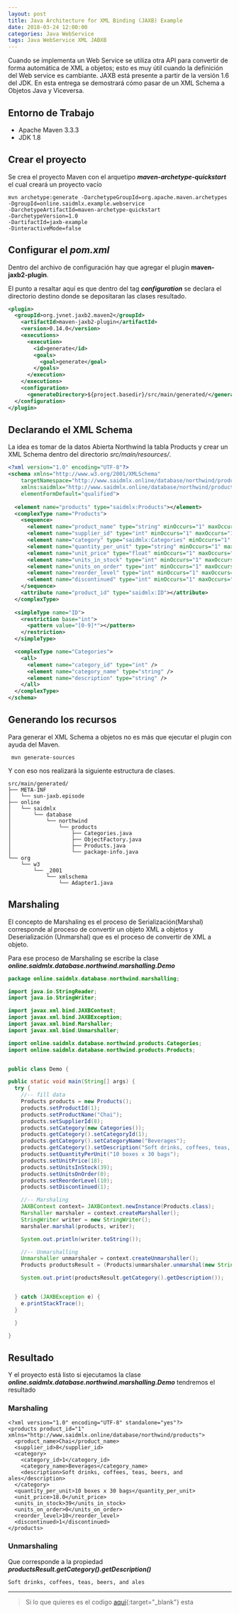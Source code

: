 ```yaml
---
layout: post
title: Java Architecture for XML Binding (JAXB) Example
date: 2018-03-24 12:00:00 
categories: Java WebService
tags: Java WebService XML JABXB
---
```


Cuando se implementa un Web Service se utiliza otra API para convertir de forma automática de XML a objetos; esto es muy útil cuando la definición del Web service es cambiante.
JAXB está presente a partir de la versión 1.6 del JDK. 
En esta entrega se demostrará cómo pasar de un XML Schema a Objetos Java y Viceversa.
## Entorno de Trabajo
- Apache Maven 3.3.3
- JDK 1.8

## Crear el proyecto 
Se crea el proyecto Maven con el arquetipo **_maven-archetype-quickstart_** el cual creará un proyecto vacío
```terminal
mvn archetype:generate -DarchetypeGroupId=org.apache.maven.archetypes
-DgroupId=online.saidmlx.example.webservice
-DarchetypeArtifactId=maven-archetype-quickstart 
-DarchetypeVersion=1.0
-DartifactId=jaxb-example 
-DinteractiveMode=false
```

## Configurar el _pom.xml_
Dentro del archivo de configuración hay que agregar el plugin **maven-jaxb2-plugin**.

El punto a resaltar aquí es que dentro del tag **_configuration_** se declara el directorio destino donde se depositaran las clases resultado.

```xml
<plugin>
  <groupId>org.jvnet.jaxb2.maven2</groupId>
    <artifactId>maven-jaxb2-plugin</artifactId>
    <version>0.14.0</version>
    <executions>
      <execution>
        <id>generate</id>
        <goals>
          <goal>generate</goal>
        </goals>
      </execution>
    </executions>
    <configuration>
      <generateDirectory>${project.basedir}/src/main/generated/</generateDirectory>
  </configuration>
</plugin>
```


## Declarando el XML Schema
La idea es tomar de la datos Abierta Northwind la tabla Products y crear un XML Schema dentro del directorio _src/main/resources/_.
```xml
<?xml version="1.0" encoding="UTF-8"?>
<schema xmlns="http://www.w3.org/2001/XMLSchema"
    targetNamespace="http://www.saidmlx.online/database/northwind/products"
    xmlns:saidmlx="http://www.saidmlx.online/database/northwind/products"
    elementFormDefault="qualified">
 
  <element name="products" type="saidmlx:Products"></element>
  <complexType name="Products">
    <sequence>
      <element name="product_name" type="string" minOccurs="1" maxOccurs="1" />
      <element name="supplier_id" type="int" minOccurs="1" maxOccurs="1" />
      <element name="category" type="saidmlx:Categories" minOccurs="1" maxOccurs="1" />
      <element name="quantity_per_unit" type="string" minOccurs="1" maxOccurs="1" />
      <element name="unit_price" type="float" minOccurs="1" maxOccurs="1" />
      <element name="units_in_stock" type="int" minOccurs="1" maxOccurs="1" />
      <element name="units_on_order" type="int" minOccurs="1" maxOccurs="1" />
      <element name="reorder_level"	type="int" minOccurs="1" maxOccurs="1" />
      <element name="discontinued" type="int" minOccurs="1" maxOccurs="1" />
    </sequence>
    <attribute name="product_id" type="saidmlx:ID"></attribute>
  </complexType>
  
  <simpleType name="ID">
    <restriction base="int">
      <pattern value="[0-9]*"></pattern>
    </restriction>
  </simpleType>

  <complexType name="Categories">
    <all>
      <element name="category_id" type="int" />
      <element name="category_name" type="string" />
      <element name="description" type="string" />  
    </all>
  </complexType> 
</schema>
```

## Generando los recursos
Para generar el XML Schema a objetos no es más que ejecutar el plugin con ayuda del Maven.
```terminal
 mvn generate-sources
```

Y con eso nos realizará la siguiente estructura de clases.
```terminal
src/main/generated/
├── META-INF
│   └── sun-jaxb.episode
├── online
│   └── saidmlx
│       └── database
│           └── northwind
│               └── products
│                   ├── Categories.java
│                   ├── ObjectFactory.java
│                   ├── Products.java
│                   └── package-info.java
└── org
    └── w3
        └── _2001
            └── xmlschema
                └── Adapter1.java

```

## Marshaling 
El concepto de Marshaling es el proceso de Serialización(Marshal) corresponde al proceso de convertir un objeto XML a objetos y Deserialización (Unmarshal) que es el proceso de convertir de XML a objeto.

Para ese proceso de Marshaling se escribe la clase **_online.saidmlx.database.northwind.marshalling.Demo_**
```java
package online.saidmlx.database.northwind.marshalling;

import java.io.StringReader;
import java.io.StringWriter;

import javax.xml.bind.JAXBContext;
import javax.xml.bind.JAXBException;
import javax.xml.bind.Marshaller;
import javax.xml.bind.Unmarshaller;

import online.saidmlx.database.northwind.products.Categories;
import online.saidmlx.database.northwind.products.Products;


public class Demo {

public static void main(String[] args) {
  try {
    //-- fill data
    Products products = new Products();
    products.setProductId(1);
    products.setProductName("Chai");
    products.setSupplierId(8);
    products.setCategory(new Categories());
    products.getCategory().setCategoryId(1);
    products.getCategory().setCategoryName("Beverages");
    products.getCategory().setDescription("Soft drinks, coffees, teas, beers, and ales");
    products.setQuantityPerUnit("10 boxes x 30 bags");
    products.setUnitPrice(18);
    products.setUnitsInStock(39);
    products.setUnitsOnOrder(0);
    products.setReorderLevel(10);
    products.setDiscontinued(1);

    //-- Marshaling
    JAXBContext context= JAXBContext.newInstance(Products.class);			
    Marshaller marshaler = context.createMarshaller();
    StringWriter writer = new StringWriter();
    marshaler.marshal(products, writer);

    System.out.println(writer.toString());

    //-- Unmarshalling
    Unmarshaller unmarshaler = context.createUnmarshaller();
    Products productsResult = (Products)unmarshaler.unmarshal(new StringReader(writer.toString()));

    System.out.print(productsResult.getCategory().getDescription());


  } catch (JAXBException e) {
    e.printStackTrace();
  }

  }

}

```

## Resultado
Y el proyecto está listo si ejecutamos la clase **_online.saidmlx.database.northwind.marshalling.Demo_** tendremos el resultado

### Marshaling
```terminal
<?xml version="1.0" encoding="UTF-8" standalone="yes"?>
<products product_id="1"
xmlns="http://www.saidmlx.online/database/northwind/products">
  <product_name>Chai</product_name>
  <supplier_id>8</supplier_id>
  <category>
    <category_id>1</category_id>
    <category_name>Beverages</category_name>
    <description>Soft drinks, coffees, teas, beers, and ales</description>
  </category>
  <quantity_per_unit>10 boxes x 30 bags</quantity_per_unit>
  <unit_price>18.0</unit_price>
  <units_in_stock>39</units_in_stock>
  <units_on_order>0</units_on_order>
  <reorder_level>10</reorder_level>
  <discontinued>1</discontinued>
</products>

```

### Unmarshaling
Que corresponde a la propiedad **_productsResult.getCategory().getDescription()_**
```Terminal
Soft drinks, coffees, teas, beers, and ales
```

___

> Si lo que quieres es el codigo [aqui](https://github.com/saidmlx/jaxb-example){:target="_blank"}  esta


